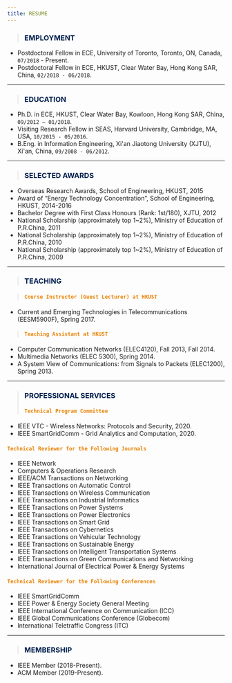 ```yaml
---
title: RESUME
---
```



> ### <span style="color:#00204E"> EMPLOYMENT </span>
- Postdoctoral Fellow in ECE, University of Toronto, Toronto, ON, Canada, `07/2018` - Present.
- Postdoctoral Fellow in ECE, HKUST, Clear Water Bay, Hong Kong SAR, China, `02/2018 - 06/2018`.

---

> ### <span style="color:#00204E"> EDUCATION </span>
- Ph.D. in ECE, HKUST, Clear Water Bay, Kowloon, Hong Kong SAR, China, `09/2012 – 01/2018`.
- Visiting Research Fellow in SEAS, Harvard University, Cambridge, MA, USA, `10/2015 - 05/2016`.
- B.Eng. in Information Engineering, Xi'an Jiaotong University (XJTU), Xi'an, China, `09/2008 - 06/2012`.

---

> ### <span style="color:#00204E"> SELECTED AWARDS </span>
- Overseas Research Awards, School of Engineering, HKUST, 2015
- Award of “Energy Technology Concentration”, School of Engineering, HKUST, 2014-2016
- Bachelor Degree with First Class Honours (Rank: 1st/180), XJTU, 2012
- National Scholarship (approximately top 1~2%), Ministry of Education of P.R.China, 2011
- National Scholarship (approximately top 1~2%), Ministry of Education of P.R.China, 2010
- National Scholarship (approximately top 1~2%), Ministry of Education of P.R.China, 2009

---

> ### <span style="color:#00204E"> TEACHING </span>

> #### <span style="color:#E78100">`Course Instructor (Guest Lecturer) at HKUST` </span>
  - Current and Emerging Technologies in Telecommunications (EESM5900F), Spring 2017.

> #### <span style="color:#E78100">`Teaching Assistant at HKUST` </span>
  - Computer Communication Networks (ELEC4120), Fall 2013, Fall 2014.
  - Multimedia Networks (ELEC 5300), Spring 2014. 
  - A System View of Communications: from Signals to Packets (ELEC1200), Spring 2013.

---

> ### <span style="color:#00204E"> PROFESSIONAL SERVICES </span>
> #### <span style="color:#E78100"> `Technical Program Committee`</span>
  - IEEE VTC - Wireless Networks: Protocols and Security, 2020.
  - IEEE SmartGridComm - Grid Analytics and Computation, 2020.
>
#### <span style="color:#E78100">`Technical Reviewer for the Following Journals` </span>
  - IEEE Network
  - Computers & Operations Research
  - IEEE/ACM Transactions on Networking
  - IEEE Transactions on Automatic Control
  - IEEE Transactions on Wireless Communication
  - IEEE Transactions on Industrial Informatics
  - IEEE Transactions on Power Systems
  - IEEE Transactions on Power Electronics
  - IEEE Transactions on Smart Grid
  - IEEE Transactions on Cybernetics
  - IEEE Transactions on Vehicular Technology
  - IEEE Transactions on Sustainable Energy
  - IEEE Transactions on Intelligent Transportation Systems
  - IEEE Transactions on Green Communications and Networking
  - International Journal of Electrical Power & Energy Systems
>
#### <span style="color:#E78100"> `Technical Reviewer for the Following Conferences`</span>
  - IEEE SmartGridComm 
  - IEEE Power & Energy Society General Meeting
  - IEEE International Conference on Communication (ICC)
  - IEEE Global Communications Conference (Globecom)
  - International Teletraffic Congress (ITC)

---

> ### <span style="color:#00204E"> MEMBERSHIP </span>
- IEEE Member (2018-Present).
- ACM Member (2019-Present).
